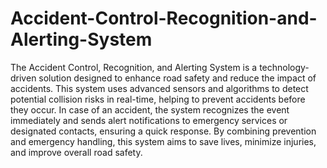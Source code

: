 # Accident-Control-Recognition-and-Alerting-System


The Accident Control, Recognition, and Alerting System is a technology-driven solution designed to enhance road safety and reduce the impact of accidents. This system uses advanced sensors and algorithms to detect potential collision risks in real-time, helping to prevent accidents before they occur. In case of an accident, the system recognizes the event immediately and sends alert notifications to emergency services or designated contacts, ensuring a quick response. By combining prevention and emergency handling, this system aims to save lives, minimize injuries, and improve overall road safety.
